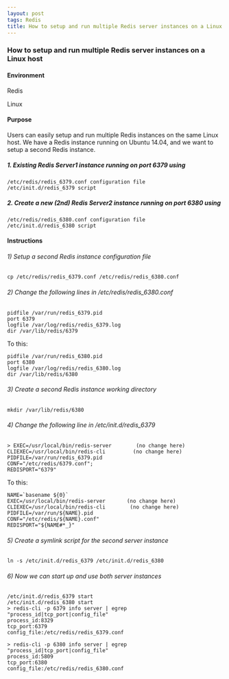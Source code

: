 ```yaml
---
layout: post
tags: Redis
title: How to setup and run multiple Redis server instances on a Linux host
---
```

### How to setup and run multiple Redis server instances on a Linux host

#### Environment

Redis

Linux

#### Purpose

Users can easily setup and run multiple Redis instances on the same Linux host. We have a Redis instance running on Ubuntu 14.04, and we want to setup a second Redis instance. 

##### 1.  Existing Redis Server1 instance running on port 6379 using

```
/etc/redis/redis_6379.conf configuration file 
/etc/init.d/redis_6379 script
```
##### 2.  Create a new (2nd) Redis Server2 instance running on port 6380 using
```
/etc/redis/redis_6380.conf configuration file
/etc/init.d/redis_6380 script 
```
#### Instructions

###### 1)  Setup a second Redis instance configuration file
```
cp /etc/redis/redis_6379.conf /etc/redis/redis_6380.conf
```
###### 2)  Change the following lines in /etc/redis/redis_6380.conf
```
pidfile /var/run/redis_6379.pid
port 6379
logfile /var/log/redis/redis_6379.log
dir /var/lib/redis/6379
```
To this:
```
pidfile /var/run/redis_6380.pid
port 6380
logfile /var/log/redis/redis_6380.log
dir /var/lib/redis/6380
```
###### 3)  Create a second Redis instance working directory
```
mkdir /var/lib/redis/6380
```
###### 4) Change the following line in /etc/init.d/redis_6379 
```
> EXEC=/usr/local/bin/redis-server        (no change here)
CLIEXEC=/usr/local/bin/redis-cli         (no change here)
PIDFILE=/var/run/redis_6379.pid
CONF="/etc/redis/6379.conf";
REDISPORT="6379"
```
To this:
```
NAME=`basename ${0}`
EXEC=/usr/local/bin/redis-server       (no change here)
CLIEXEC=/usr/local/bin/redis-cli        (no change here)
PIDFILE=/var/run/${NAME}.pid
CONF="/etc/redis/${NAME}.conf"
REDISPORT="${NAME#*_}"
```
###### 5) Create a symlink script for the second server instance
```
ln -s /etc/init.d/redis_6379 /etc/init.d/redis_6380
```
###### 6) Now we can start up and use both server instances
```
/etc/init.d/redis_6379 start
/etc/init.d/redis_6380 start
> redis-cli -p 6379 info server | egrep "process_id|tcp_port|config_file"
process_id:8329
tcp_port:6379
config_file:/etc/redis/redis_6379.conf

> redis-cli -p 6380 info server | egrep "process_id|tcp_port|config_file"
process_id:5809
tcp_port:6380
config_file:/etc/redis/redis_6380.conf
```
